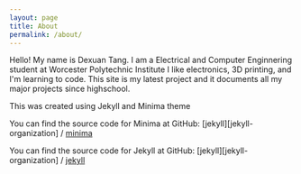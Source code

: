 ```yaml
---
layout: page
title: About
permalink: /about/
---
```

Hello! My name is Dexuan Tang. I am a Electrical and Computer Enginnering student at Worcester Polytechnic Institute I like electronics, 3D printing, and I'm learning to code. This site is my latest project and it documents all my major projects since highschool.

This was created using Jekyll and Minima theme 

You can find the source code for Minima at GitHub:
[jekyll][jekyll-organization] /
[minima](https://github.com/jekyll/minima)

You can find the source code for Jekyll at GitHub:
[jekyll][jekyll-organization] /
[jekyll](https://github.com/jekyll/jekyll)

